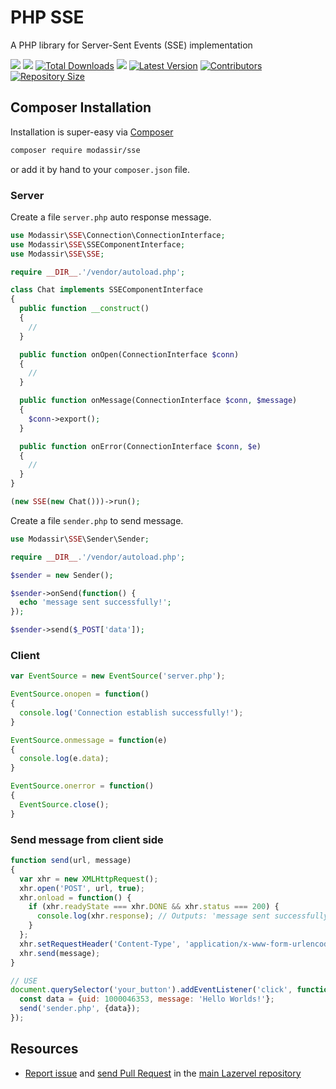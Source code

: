 # PHP SSE

A PHP library for Server-Sent Events (SSE) implementation

<a href="https://github.com/shahzadamodassir"><img src="https://img.shields.io/badge/Author-Shahzada%20Modassir-%2344cc11?style=flat-square"/></a>
<a href="LICENSE"><img src="https://img.shields.io/github/license/lazervel/sse?style=flat-square"/></a>
<a href="https://packagist.org/packages/modassir/sse"><img src="https://img.shields.io/packagist/dt/modassir/sse.svg?style=flat-square" alt="Total Downloads"></a>
<a href="https://github.com/lazervel/sse/stargazers"><img src="https://img.shields.io/github/stars/lazervel/sse?style=flat-square"/></a>
<a href="https://github.com/lazervel/sse/releases"><img src="https://img.shields.io/github/release/lazervel/sse.svg?style=flat-square" alt="Latest Version"></a>
<a href="https://github.com/lazervel/sse/graphs/contributors"><img src="https://img.shields.io/github/contributors/lazervel/sse?style=flat-square" alt="Contributors"></a>
<a href="/"><img src="https://img.shields.io/github/repo-size/lazervel/sse?style=flat-square" alt="Repository Size"></a>

## Composer Installation

Installation is super-easy via [Composer](https://getcomposer.org)

```bash
composer require modassir/sse
```

or add it by hand to your `composer.json` file.

### Server

Create a file `server.php` auto response message.

```php
use Modassir\SSE\Connection\ConnectionInterface;
use Modassir\SSE\SSEComponentInterface;
use Modassir\SSE\SSE;

require __DIR__.'/vendor/autoload.php';

class Chat implements SSEComponentInterface
{
  public function __construct()
  {
    //
  }

  public function onOpen(ConnectionInterface $conn)
  {
    //
  }

  public function onMessage(ConnectionInterface $conn, $message)
  {
    $conn->export();
  }

  public function onError(ConnectionInterface $conn, $e)
  {
    //
  }
}

(new SSE(new Chat()))->run();
```

Create a file `sender.php` to send message.

```php
use Modassir\SSE\Sender\Sender;

require __DIR__.'/vendor/autoload.php';

$sender = new Sender();

$sender->onSend(function() {
  echo 'message sent successfully!';
});

$sender->send($_POST['data']);
```

### Client
```js
var EventSource = new EventSource('server.php');

EventSource.onopen = function()
{
  console.log('Connection establish successfully!');
}

EventSource.onmessage = function(e)
{
  console.log(e.data);
}

EventSource.onerror = function()
{
  EventSource.close();
}
```

### Send message from client side
```js
function send(url, message)
{
  var xhr = new XMLHttpRequest();
  xhr.open('POST', url, true);
  xhr.onload = function() {
    if (xhr.readyState === xhr.DONE && xhr.status === 200) {
      console.log(xhr.response); // Outputs: 'message sent successfully!'
    }
  };
  xhr.setRequestHeader('Content-Type', 'application/x-www-form-urlencoded; charset=UTF-8');
  xhr.send(message);
}

// USE
document.querySelector('your_button').addEventListener('click', function() {
  const data = {uid: 1000046353, message: 'Hello Worlds!'};
  send('sender.php', {data});
});
```

## Resources
- [Report issue](https://github.com/lazervel/sse/issues) and [send Pull Request](https://github.com/lazervel/sse/pulls) in the [main Lazervel repository](https://github.com/lazervel/sse)
